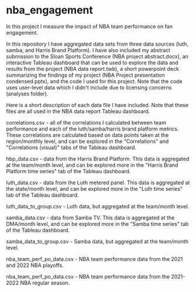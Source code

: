# nba_engagement
In this project I measure the impact of NBA team performance on fan engagement.

In this repository I have aggregated data sets from three data sources (luth, samba, and Harris Brand Platform). I have also included my abstract submission to the Sloan Sports Conference (NBA project abstract.docx), an interactive Tableau dashboard that can be used to explore the data and results from the project (NBA data report.twb), a short powerpoint deck summarizing the findings of my project (NBA Project presentation condensed.pptx), and the code I used for this project. Note that the code uses user-level data which I didn't include due to licensing concerns (analyses folder).

Here is a short description of each data file I have included. Note that these files are all used in the NBA data report Tableau dashboard.

correlations.csv - all of the correlations I calculated between team performance and each of the luth/samba/harris brand platform metrics. These correlations are calculated based on data points taken at the region/monthly level, and can be explored in the "Correlations" and "Correlations (visual)" tabs of the Tableau dashboard.

hbp_data.csv - data from the Harris Brand Platform. This data is aggregated at the team/month level, and can be explored more in the "Harris Brand Platform time series" tab of the Tableau dashboard.

luth_data.csv - data from the Luth metered panel. This data is aggregated at the state/month level, and can be explored more in the "Luth time series" tab of the Tableau dashboard.

luth_data_to_group.csv - Luth data, but aggregated at the team/month level.

samba_data.csv - data from Samba TV. This data is aggregated at the DMA/month level, and can be explored more in the "Samba time series" tab of the Tableau dashboard.

samba_data_to_group.csv - Samba data, but aggregated at the team/month level.

nba_team_perf_po_data.csv - NBA team performance data from the 2021 and 2022 NBA playoffs.

nba_team_perf_po_data.csv - NBA team performance data from the 2021-2022 NBA regular season.
